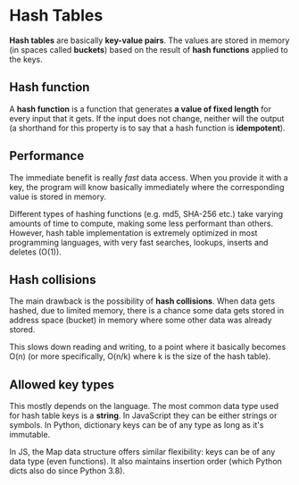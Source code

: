 # Hash Tables

**Hash tables** are basically **key-value pairs**. The values are stored in memory (in spaces called **buckets**) based on the result of **hash functions** applied to the keys.  

## Hash function

A **hash function** is a function that generates **a value of fixed length** for every input that it gets. If the input does not change, neither will the output (a shorthand for this property is to say that a hash function is **idempotent**).

## Performance

The immediate benefit is really *fast* data access. When you provide it with a key, the program will know basically immediately where the corresponding value is stored in memory.  
  
Different types of hashing functions (e.g. md5, SHA-256 etc.) take varying amounts of time to compute, making some less performant than others. However, hash table implementation is extremely optimized in most programming languages, with very fast searches, lookups, inserts and deletes (O(1)).

## Hash collisions

The main drawback is the possibility of **hash collisions**. When data gets hashed, due to limited memory, there is a chance some data gets stored in address space (bucket) in memory where some other data was already stored.  
  
This slows down reading and writing, to a point where it basically becomes O(n) (or more specifically, O(n/k) where k is the size of the hash table).

## Allowed key types

This mostly depends on the language. The most common data type used for hash table keys is a **string**. In JavaScript they can be either strings or symbols. In Python, dictionary keys can be of any type as long as it's immutable.  
  
In JS, the Map data structure offers similar flexibility: keys can be of any data type (even functions). It also maintains insertion order (which Python dicts also do since Python 3.8).
